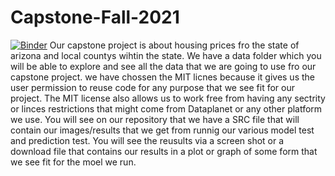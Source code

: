 # Capstone-Fall-2021
[![Binder](https://mybinder.org/badge_logo.svg)](https://mybinder.org/v2/gh/StoutNicholas/Capstone-Fall-2021.git/HEAD?urlpath=%3Furlpath%3Dshiny%2FShinyapp%2F)
Our capstone project is about housing prices fro the state of arizona and local countys wihtin the state. 
We have a data folder which you will be able to explore and see all the data that we are going to use fro our capstone project. 
we have chossen the MIT licnes because it gives us the user permission to reuse code for any purpose that we see fit for our project. The MIT license also allows us to work free from having any sectrity or linces restrictions that might come from Dataplanet or any other platform we use. 
You will see on our repository that we have a SRC file that will contain our images/results that we get from runnig our various model test and prediction test. You will see the reusults via a screen shot or a download file that contains our results in a plot or graph of some form that we see fit for the moel we run.

